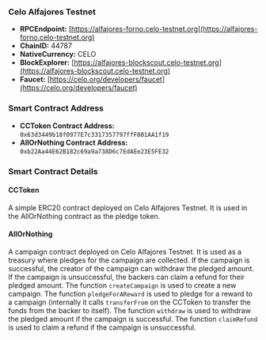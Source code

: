 ### Celo Alfajores Testnet
- **RPCEndpoint:** [https://alfajores-forno.celo-testnet.org](https://alfajores-forno.celo-testnet.org)
- **ChainID:** 44787
- **NativeCurrency:** CELO
- **BlockExplorer:** [https://alfajores-blockscout.celo-testnet.org](https://alfajores-blockscout.celo-testnet.org)
- **Faucet:** [https://celo.org/developers/faucet](https://celo.org/developers/faucet)

### Smart Contract Address

- **CCToken Contract Address:** `0x63d3449b18f0977E7c3317357797ffF801AA1f19`
- **AllOrNothing Contract Address:** `0xb22Aa44E62B182c69a9a738D6c7EdAEe23E5FE32`

### Smart Contract Details
#### CCToken
A simple ERC20 contract deployed on Celo Alfajores Testnet. It is used in the AllOrNothing contract as the pledge token.
#### AllOrNothing
A campaign contract deployed on Celo Alfajores Testnet. It is used as a treasury where pledges for the campaign are collected. If the campaign is successful, the creator of the campaign can withdraw the pledged amount. If the campaign is unsuccessful, the backers can claim a refund for their pledged amount. The function `createCampaign` is used to create a new campaign. The function `pledgeForAReward` is used to pledge for a reward to a campaign (internally it calls `transferFrom` on the CCToken to transfer the funds from the backer to itself). The function `withdraw` is used to withdraw the pledged amount if the campaign is successful. The function `claimRefund` is used to claim a refund if the campaign is unsuccessful.
